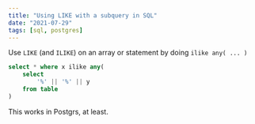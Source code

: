 ```yaml
---
title: "Using LIKE with a subquery in SQL"
date: "2021-07-29"
tags: [sql, postgres]
---
```


Use `LIKE` (and `ILIKE`) on an array or statement by doing `ilike any( ... )`

```sql
select * where x ilike any(
	select
		'%' || '%' || y
	from table 
)
```

This works in Postgrs, at least.
